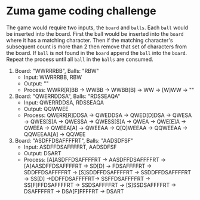 # Zuma game coding challenge

The game would require two inputs, the `board` and `balls`. Each `ball` would be inserted into the board. First the ball would be inserted into the `board` where it has a matching character. Then if the matching character's subsequent count is more than 2 then remove that set of characters from the board. If `ball` is not found in the `board` append the `ball` into the `board`. Repeat the process until all `ball` in the `balls` are consumed.

1. Board: "WWRRRBB", Balls: "RBW"
   - Input: WWRRRBB, RBW
   - Output: ""
   - Process: WWRR[R]BB -> WWBB -> WWBB[B] -> WW -> [W]WW -> ""
1. Board: "QWERRDDSA", Balls: "RDSSEAQA"
   - Input: QWERRDDSA, RDSSEAQA
   - Output: QQWWEE
   - Process: QWERR[R]DDSA -> QWEDDSA -> QWED[D]DSA -> QWESA -> QWES[S]A -> QWESSA -> QWESS[S]A -> QWEA -> QWE[E]A -> QWEEA -> QWEEA[A] -> QWEEAA -> Q[Q]WEEAA -> QQWEEAA -> QQWEEAA[A] -> QQWEE
1. Board: "ASDFFDSAFFFFRT", Balls: "AADSDFSF"
   - Input: ASDFFDSAFFFFRT, AADSDFSF
   - Output: DSART
   - Process: [A]ASDFFDSAFFFFRT -> AASDFFDSAFFFFRT -> [A]AASDFFDSAFFFFRT -> SD[D] -> FDSAFFFFRT -> SDDFFDSAFFFFRT -> [S]SDDFFDSAFFFFRT -> SSDDFFDSAFFFFRT -> SS[D] ->DDFFDSAFFFFRT-> SSFFDSAFFFFRT -> SS[F]FFDSAFFFFRT -> SSDSAFFFFRT -> [S]SSDSAFFFFRT -> DSAFFFFRT -> DSA[F]FFFFRT -> DSART
